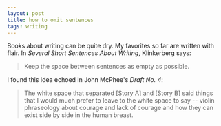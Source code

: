 ```yaml
---
layout: post
title: how to omit sentences
tags: writing
---
```


Books about writing can be quite dry. My favorites so far are written with flair. In *Several Short Sentences About Writing*, Klinkerberg says:
> Keep the space between sentences as empty as possible.

I found this idea echoed in John McPhee's *Draft No. 4*:
> The white space that separated [Story A] and [Story B] said things that I would much prefer to leave to the white space to say -- violin phraseology about courage and lack of courage and how they can exist side by side in the human breast.
